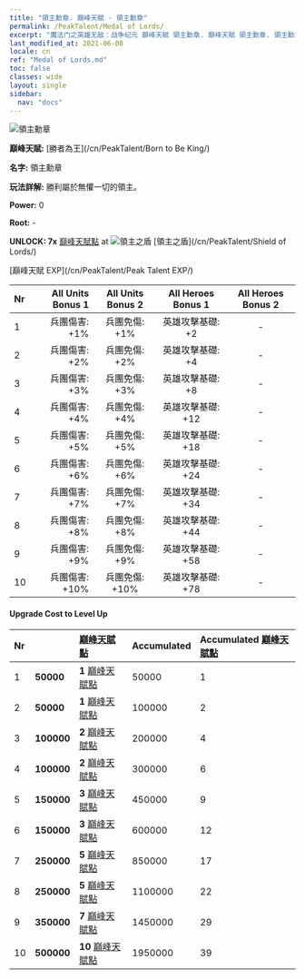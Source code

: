 ```yaml
---
title: "領主勳章. 巔峰天賦 - 領主勳章"
permalink: /PeakTalent/Medal of Lords/
excerpt: "魔法门之英雄无敌：战争纪元 巔峰天賦 領主勳章. 巔峰天賦 領主勳章. 領主勳章"
last_modified_at: 2021-06-08
locale: cn
ref: "Medal of Lords.md"
toc: false
classes: wide
layout: single
sidebar:
  nav: "docs"
---
```


  ![領主勳章](/images/pt/talent_4303.png)

  **巔峰天賦:** [勝者為王](/cn/PeakTalent/Born to Be King/)

  **名字:** 領主勳章

  **玩法詳解:** 勝利屬於無懼一切的領主。

  **Power:** 0

  **Root:** -

  **UNLOCK: 7x** [巔峰天賦點](/cn/Items/con_934/) at ![領主之盾](/images/pt/talent_4302.png) [領主之盾](/cn/PeakTalent/Shield of Lords/)

  [巔峰天賦 EXP](/cn/PeakTalent/Peak Talent EXP/)

  | Nr | All Units Bonus 1 | All Units Bonus 2 | All Heroes Bonus 1 | All Heroes Bonus 2 |
  |:---|--------------:|:-------------:|:-------------:|:-------------:|
  | 1 | 兵團傷害: +1% | 兵團免傷: +1% | 英雄攻擊基礎: +2 | - |
  | 2 | 兵團傷害: +2% | 兵團免傷: +2% | 英雄攻擊基礎: +4 | - |
  | 3 | 兵團傷害: +3% | 兵團免傷: +3% | 英雄攻擊基礎: +8 | - |
  | 4 | 兵團傷害: +4% | 兵團免傷: +4% | 英雄攻擊基礎: +12 | - |
  | 5 | 兵團傷害: +5% | 兵團免傷: +5% | 英雄攻擊基礎: +18 | - |
  | 6 | 兵團傷害: +6% | 兵團免傷: +6% | 英雄攻擊基礎: +24 | - |
  | 7 | 兵團傷害: +7% | 兵團免傷: +7% | 英雄攻擊基礎: +34 | - |
  | 8 | 兵團傷害: +8% | 兵團免傷: +8% | 英雄攻擊基礎: +44 | - |
  | 9 | 兵團傷害: +9% | 兵團免傷: +9% | 英雄攻擊基礎: +58 | - |
  | 10 | 兵團傷害: +10% | 兵團免傷: +10% | 英雄攻擊基礎: +78 | - |


#### Upgrade Cost to Level Up

  | Nr | <i class="fas fa-coins"/> | [巔峰天賦點](/cn/Items/con_934/) | Accumulated <i class="fas fa-coins"/> | Accumulated [巔峰天賦點](/cn/Items/con_934/) |
  |:---|:--------------|:-------------|:-------------|:-------------|
  | 1 | **50000** | **1** [巔峰天賦點](/cn/Items/con_934/) | 50000 | 1 |
  | 2 | **50000** | **1** [巔峰天賦點](/cn/Items/con_934/) | 100000 | 2 |
  | 3 | **100000** | **2** [巔峰天賦點](/cn/Items/con_934/) | 200000 | 4 |
  | 4 | **100000** | **2** [巔峰天賦點](/cn/Items/con_934/) | 300000 | 6 |
  | 5 | **150000** | **3** [巔峰天賦點](/cn/Items/con_934/) | 450000 | 9 |
  | 6 | **150000** | **3** [巔峰天賦點](/cn/Items/con_934/) | 600000 | 12 |
  | 7 | **250000** | **5** [巔峰天賦點](/cn/Items/con_934/) | 850000 | 17 |
  | 8 | **250000** | **5** [巔峰天賦點](/cn/Items/con_934/) | 1100000 | 22 |
  | 9 | **350000** | **7** [巔峰天賦點](/cn/Items/con_934/) | 1450000 | 29 |
  | 10 | **500000** | **10** [巔峰天賦點](/cn/Items/con_934/) | 1950000 | 39 |
